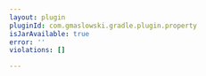 ```yaml
---
layout: plugin
pluginId: com.gmaslowski.gradle.plugin.property
isJarAvailable: true
error: ''
violations: []

---
```

